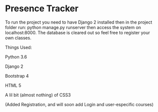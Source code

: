 # Presence Tracker
To run the project you need to have Django 2 installed then in the project folder run: python manage.py runserver then access the system on localhost:8000.
The database is cleared out so feel free to register your own classes.

Things Used:

Python 3.6

Django 2

Bootstrap 4

HTML 5

A lil bit (almost nothing) of CSS3


(Added Registration, and will soon add Login and user-especific courses)
